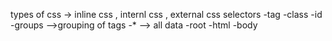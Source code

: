 types of css -> inline css , internl css , external css
selectors 
    -tag
    -class 
    -id 
    -groups -->grouping of tags 
    -*  --> all data 
    -root 
    -html 
    -body 